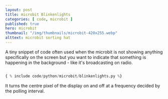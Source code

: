 ```yaml
---
layout: post
title: microbit Blinkenlights
categories: [ code, microbit ]
published: true
hero: microbit
thumbnail: "/img/thumbnails/microbit-420x255.webp"
alttext: microbit sorting hat
---
```


A tiny snippet of code often used when the microbit is not showing anything
specifically on the screen but you want to indicate that something is happening
in the background - like it's broadcasting on radio.

```python

{ % include code/python/microbit/blinkenlights.py %}

```

It turns the centre pixel of the display on and off at a frequency decided by the polling interval. 
